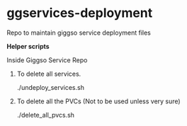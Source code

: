 # ggservices-deployment
Repo to maintain giggso service deployment files


**Helper scripts**

Inside Giggso Service Repo <base-dir>
1. To delete all services.

    ./undeploy_services.sh 

2. To delete all the PVCs (Not to be used unless very sure)

    ./delete_all_pvcs.sh
